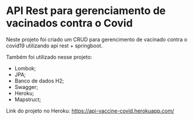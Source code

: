 # API Rest para gerenciamento de vacinados contra o Covid

Neste projeto foi criado um CRUD para gerencimento de vacinado contra o covid19 utilizando api rest + springboot.

Também foi utilizado nesse projeto:

* Lombok;
* JPA;
* Banco de dados H2;
* Swagger; 
* Heroku;
* Mapstruct;

Link do projeto no Heroku: https://api-vaccine-covid.herokuapp.com/
